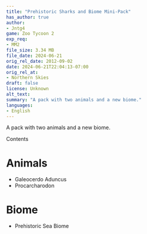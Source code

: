 ```yaml
---
title: "Prehistoric Sharks and Biome Mini-Pack"
has_author: true
author: 
- Jntg4
game: Zoo Tycoon 2
exp_req: 
- MM2
file_size: 3.34 MB
file_date: 2024-06-21
orig_rel_date: 2012-09-02
date: 2024-06-21T22:04:13-07:00
orig_rel_at: 
- Northern Skies
draft: false
license: Unknown
alt_text: 
summary: "A pack with two animals and a new biome."
languages:
- English
---
```


A pack with two animals and a new biome.


Contents


# Animals

- Galeocerdo Aduncus
- Procarcharodon

# Biome

- Prehistoric Sea Biome